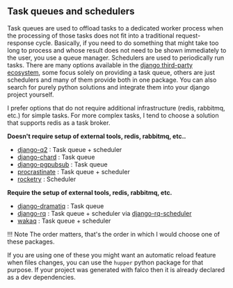 ## Task queues and schedulers

Task queues are used to offload tasks to a dedicated worker process when the processing of those tasks does not fit into a traditional request-response cycle.
Basically, if you need to do something that might take too long to process and whose result does not need to be shown immediately to the user, you use a queue manager.
Schedulers are used to periodically run tasks.
There are many options available in the [django third-party ecosystem](https://djangopackages.org/grids/g/workers-queues-tasks/), some focus solely on providing a task queue,
others are just schedulers and many of them provide both in one package. You can also search for purely python solutions and
integrate them into your django project yourself.

I prefer options that do not require additional infrastructure (redis, rabbitmq, etc.) for simple tasks.
For more complex tasks, I tend to choose a solution that supports redis as a task broker.

**Doesn't require setup of external tools, redis, rabbitmq, etc..**

- [django-q2](https://github.com/GDay/django-q2) : Task queue + scheduler
- [django-chard](https://github.com/drpancake/chard) : Task queue
- [django-pgpubsub](https://github.com/Opus10/django-pgpubsub) : Task queue
- [procrastinate](https://github.com/procrastinate-org/procrastinate) : Task queue + scheduler
- [rocketry](https://github.com/Miksus/rocketry) : Scheduler

**Require the setup of external tools, redis, rabbitmq, etc.**

- [django-dramatiq](https://github.com/Bogdanp/django_dramatiq) : Task queue
- [django-rq](https://github.com/rq/django-rq) : Task queue + scheduler via [django-rq-scheduler](https://github.com/dsoftwareinc/django-rq-scheduler)
- [wakaq](https://github.com/wakatime/wakaq) : Task queue + scheduler

!!! Note
    The order matters, that's the order in which I would choose one of these packages.

If you are using one of these you might want an automatic reload feature when files changes, you can use the `hupper` python
package for that purpose. If your project was generated with falco then it is already declared as a dev dependencies.
